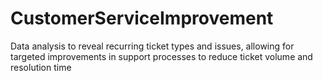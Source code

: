 # CustomerServiceImprovement
Data analysis to reveal recurring ticket types and issues, allowing for targeted improvements in support processes to reduce ticket volume and resolution time
